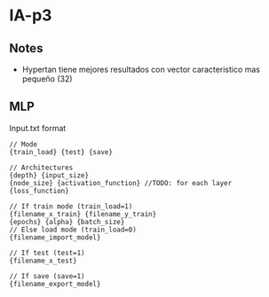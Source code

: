 # IA-p3

## Notes
- Hypertan tiene mejores resultados con vector caracteristico mas pequeño (32)

## MLP
Input.txt format
```
// Mode
{train_load} {test} {save}

// Architectures
{depth} {input_size}
{node_size} {activation_function} //TODO: for each layer
{loss_function}

// If train mode (train_load=1)
{filename_x_train} {filename_y_train}
{epochs} {alpha} {batch_size}
// Else load mode (train_load=0)
{filename_import_model}

// If test (test=1)
{filename_x_test}

// If save (save=1)
{filename_export_model}
```

